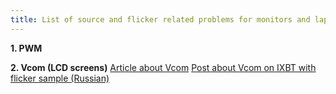 ```yaml
---
title: List of source and flicker related problems for monitors and laptops
---
```

**1. PWM**

**2. Vcom (LCD screens)**
[Article about Vcom](https://www.eetimes.com/lcd-screens-dont-flicker-or-do-they/)
[Post about Vcom on IXBT with flicker sample (Russian)](https://forum.ixbt.com/topic.cgi?id=28:30236:7864#7864)